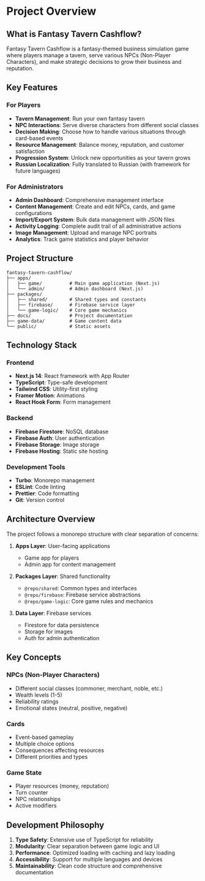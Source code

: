 # Project Overview

## What is Fantasy Tavern Cashflow?

Fantasy Tavern Cashflow is a fantasy-themed business simulation game where players manage a tavern, serve various NPCs (Non-Player Characters), and make strategic decisions to grow their business and reputation.

## Key Features

### For Players
- **Tavern Management**: Run your own fantasy tavern
- **NPC Interactions**: Serve diverse characters from different social classes
- **Decision Making**: Choose how to handle various situations through card-based events
- **Resource Management**: Balance money, reputation, and customer satisfaction
- **Progression System**: Unlock new opportunities as your tavern grows
- **Russian Localization**: Fully translated to Russian (with framework for future languages)

### For Administrators
- **Admin Dashboard**: Comprehensive management interface
- **Content Management**: Create and edit NPCs, cards, and game configurations
- **Import/Export System**: Bulk data management with JSON files
- **Activity Logging**: Complete audit trail of all administrative actions
- **Image Management**: Upload and manage NPC portraits
- **Analytics**: Track game statistics and player behavior

## Project Structure

```
fantasy-tavern-cashflow/
├── apps/
│   ├── game/          # Main game application (Next.js)
│   └── admin/         # Admin dashboard (Next.js)
├── packages/
│   ├── shared/        # Shared types and constants
│   ├── firebase/      # Firebase service layer
│   └── game-logic/    # Core game mechanics
├── docs/              # Project documentation
├── game-data/         # Game content data
└── public/            # Static assets
```

## Technology Stack

### Frontend
- **Next.js 14**: React framework with App Router
- **TypeScript**: Type-safe development
- **Tailwind CSS**: Utility-first styling
- **Framer Motion**: Animations
- **React Hook Form**: Form management

### Backend
- **Firebase Firestore**: NoSQL database
- **Firebase Auth**: User authentication
- **Firebase Storage**: Image storage
- **Firebase Hosting**: Static site hosting

### Development Tools
- **Turbo**: Monorepo management
- **ESLint**: Code linting
- **Prettier**: Code formatting
- **Git**: Version control

## Architecture Overview

The project follows a monorepo structure with clear separation of concerns:

1. **Apps Layer**: User-facing applications
   - Game app for players
   - Admin app for content management

2. **Packages Layer**: Shared functionality
   - `@repo/shared`: Common types and interfaces
   - `@repo/firebase`: Firebase service abstractions
   - `@repo/game-logic`: Core game rules and mechanics

3. **Data Layer**: Firebase services
   - Firestore for data persistence
   - Storage for images
   - Auth for admin authentication

## Key Concepts

### NPCs (Non-Player Characters)
- Different social classes (commoner, merchant, noble, etc.)
- Wealth levels (1-5)
- Reliability ratings
- Emotional states (neutral, positive, negative)

### Cards
- Event-based gameplay
- Multiple choice options
- Consequences affecting resources
- Different priorities and types

### Game State
- Player resources (money, reputation)
- Turn counter
- NPC relationships
- Active modifiers

## Development Philosophy

1. **Type Safety**: Extensive use of TypeScript for reliability
2. **Modularity**: Clear separation between game logic and UI
3. **Performance**: Optimized loading with caching and lazy loading
4. **Accessibility**: Support for multiple languages and devices
5. **Maintainability**: Clean code structure and comprehensive documentation